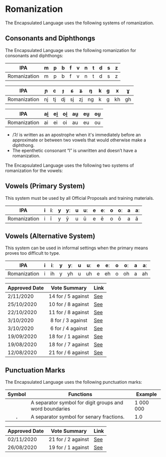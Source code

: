 # Romanization

The Encapsulated Language uses the following systems of romanization.

## Consonants and Diphthongs

The Encapsulated Language uses the following romanization for consonants and
diphthongs:

| IPA          | m | p | b | f | v | n | t | d | s | z |
| ------------ | - | - | - | - | - | - | - | - | - | - |
| Romanization | m | p | b | f | v | n | t | d | s | z |

| IPA          | ɲ  | c  | ɟ  | ɕ  | ʑ  | ŋ  | k | g | x  | ɣ  |
| ------------ | -- | -- | -- | -- | -- | -- | - | - | -- | -- |
| Romanization | nj | tj | dj | sj | zj | ng | k | g | kh | gh |

| IPA          | ai̯ | ei̯ | oi̯ | au̯ | eu̯ | ou̯ |
| ------------ | -- | -- | -- | -- | -- | -- |
| Romanization | ai | ei | oi | au | eu | ou |

- /ʔ/ is written as an apostrophe when it's immediately before an approximate or between two vowels that would otherwise make a diphthong.
- The epenthetic consonant “l” is unwritten and doesn’t have a romanization.

The Encapsulated Language uses the following two systems of romanization for
the vowels:

## Vowels (Primary System)

This system must be used by all Official Proposals and training materials.

| IPA          | i | iː | y | yː | u | uː | e | eː | o | oː | a | aː |
| ------------ | - | -- | - | -- | - | -- | - | -- | - | -- | - | -- |
| Romanization | i | ī  | y | ȳ  | u | ū  | e | ē  | o | ō  | a | ā  |

## Vowels (Alternative System)

This system can be used in informal settings when the primary means proves
too difficult to type.

| IPA          | i | iː | y | yː | u | uː | e | eː | o | oː | a | aː |
| ------------ | - | -- | - | -- | - | -- | - | -- | - | -- | - | -- |
| Romanization | i | ih | y | yh | u | uh | e | eh | o | oh | a | ah |

| Approved Date |             Vote Summary             | Link                                                                                                                                                                      |
| ------------- | :----------------------------------: | ------------------------------------------------------------------------------------------------------------------------------------------------------------------------- |
| 2/11/2020    |          14 for / 5 against          | [See](https://www.reddit.com/r/EncapsulatedLanguage/comments/jl8pt5/official_proposal_vote_to_officialize_changes_to/)
| 25/10/2020    |          10 for / 8 against          | [See](https://www.reddit.com/r/EncapsulatedLanguage/comments/jfp06b/official_proposal_vote_to_make_specific_phonemes/)
| 22/10/2020    |          11 for / 8 against          | [See](https://www.reddit.com/r/EncapsulatedLanguage/comments/jekh8m/official_proposal_vote_to_update_the_romanization/)
| 3/10/2020    |          8 for / 3 against          | [See](https://www.reddit.com/r/EncapsulatedLanguage/comments/j2xalm/official_proposal_vote_to_modify_the_phonemic/)
| 3/10/2020    |          6 for / 4 against          | [See](https://www.reddit.com/r/EncapsulatedLanguage/comments/j2xd5a/official_proposal_vote_to_modify_the_phonemic/)               |
| 19/09/2020    |          18 for / 1 against          | [See](https://www.reddit.com/r/EncapsulatedLanguage/comments/iuil09/official_proposal_vote_to_officialize_an/)               |
| 19/08/2020    |          18 for / 7 against          | [See](https://www.reddit.com/r/EncapsulatedLanguage/comments/ib7uqe/official_proposal_vote_to_change_the_alternative/)                                                             |
| 12/08/2020    |          21 for / 6 against          | [See](https://www.reddit.com/r/EncapsulatedLanguage/comments/i74ttc/official_proposal_vote_to_establish_an_official/)                                                             |

## Punctuation Marks

The Encapsulated Language uses the following punctuation marks:

| Symbol  | Functions                                                    | Example   |
| :-----: | ------------------------------------------------------------ | --------- |
|         | A separator symbol for digit groups and word boundaries      | 1 000 000 |
| **.**   | A separator symbol for senary fractions.                     | 1.0       |

| Approved Date |    Vote Summary    | Link                                                                                                                    |
| ------------- | :----------------: | ----------------------------------------------------------------------------------------------------------------------- |
| 02/11/2020    | 21 for / 2 against | [See](https://www.reddit.com/r/EncapsulatedLanguage/comments/jl8t3l/official_proposal_vote_to_officialize_the_space/) |
| 26/08/2020    | 19 for / 1 against | [See](https://www.reddit.com/r/EncapsulatedLanguage/comments/ifo9gh/official_proposal_vote_to_officialize_a_separator/) |
